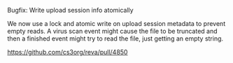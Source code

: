 Bugfix: Write upload session info atomically

We now use a lock and atomic write on upload session metadata to prevent empty reads. A virus scan event might cause the file to be truncated and then a finished event might try to read the file, just getting an empty string.

https://github.com/cs3org/reva/pull/4850
